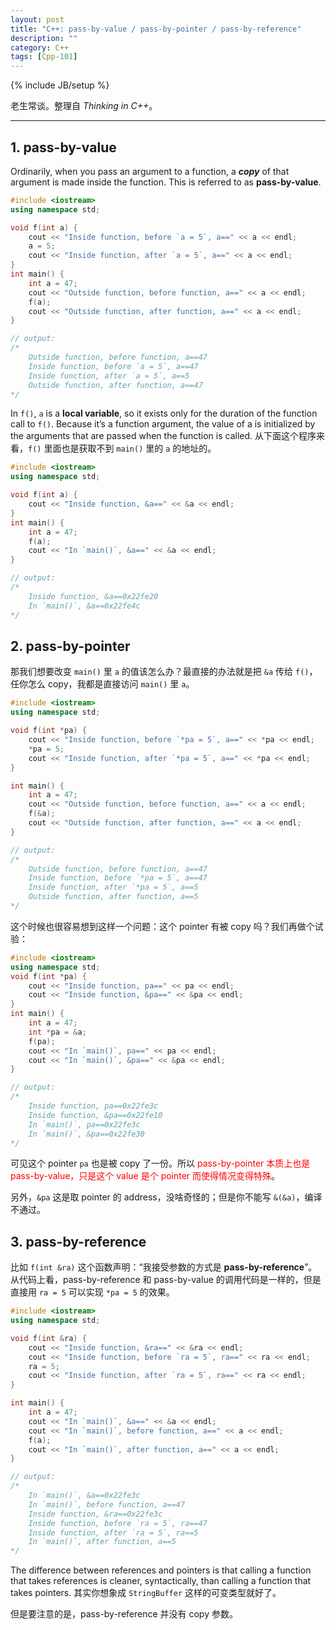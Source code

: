 ```yaml
---
layout: post
title: "C++: pass-by-value / pass-by-pointer / pass-by-reference"
description: ""
category: C++
tags: [Cpp-101]
---
```

{% include JB/setup %}

老生常谈。整理自 _Thinking in C++_。

-----

## 1. pass-by-value

Ordinarily, when you pass an argument to a function, a _**copy**_ of that argument is made inside the function. This is referred to as **pass-by-value**.

```cpp
#include <iostream>
using namespace std;

void f(int a) {
	cout << "Inside function, before `a = 5`, a==" << a << endl; 
	a = 5;
	cout << "Inside function, after `a = 5`, a==" << a << endl; 
}
int main() {
	int a = 47;
	cout << "Outside function, before function, a==" << a << endl; 
	f(a);
	cout << "Outside function, after function, a==" << a << endl; 
}

// output:
/* 
	Outside function, before function, a==47
	Inside function, before `a = 5`, a==47
	Inside function, after `a = 5`, a==5
	Outside function, after function, a==47
*/
```
	
In `f()`, `a` is a **local variable**, so it exists only for the duration of the function call to `f()`. Because it’s a function argument, the value of a is initialized by the arguments that are passed when the function is called. 从下面这个程序来看，`f()` 里面也是获取不到 `main()` 里的 `a` 的地址的。

```cpp
#include <iostream>
using namespace std;

void f(int a) {
	cout << "Inside function, &a==" << &a << endl;
}
int main() {
	int a = 47;
	f(a);
	cout << "In `main()`, &a==" << &a << endl;
}

// output:
/*  
	Inside function, &a==0x22fe20
	In `main()`, &a==0x22fe4c
*/
```

## 2. pass-by-pointer

那我们想要改变 `main()` 里 `a` 的值该怎么办？最直接的办法就是把 `&a` 传给 `f()`，任你怎么 copy，我都是直接访问 `main()` 里 `a`。

```cpp
#include <iostream>
using namespace std;

void f(int *pa) {
	cout << "Inside function, before `*pa = 5`, a==" << *pa << endl; 
	*pa = 5;
	cout << "Inside function, after `*pa = 5`, a==" << *pa << endl; 
}

int main() {
	int a = 47;
	cout << "Outside function, before function, a==" << a << endl; 
	f(&a);
	cout << "Outside function, after function, a==" << a << endl; 
}

// output:
/*
	Outside function, before function, a==47
	Inside function, before `*pa = 5`, a==47
	Inside function, after `*pa = 5`, a==5
	Outside function, after function, a==5
*/
```

这个时候也很容易想到这样一个问题：这个 pointer 有被 copy 吗？我们再做个试验：

```cpp
#include <iostream>
using namespace std;
void f(int *pa) {
	cout << "Inside function, pa==" << pa << endl;
	cout << "Inside function, &pa==" << &pa << endl;
}
int main() {
	int a = 47;
	int *pa = &a;
	f(pa);
	cout << "In `main()`, pa==" << pa << endl;
	cout << "In `main()`, &pa==" << &pa << endl;
}

// output: 
/* 
	Inside function, pa==0x22fe3c
	Inside function, &pa==0x22fe10
	In `main()`, pa==0x22fe3c
	In `main()`, &pa==0x22fe30
*/
```

可见这个 pointer `pa` 也是被 copy 了一份。所以 <font color="red">pass-by-pointer 本质上也是 pass-by-value，只是这个 value 是个 pointer 而使得情况变得特殊</font>。

另外，`&pa` 这是取 pointer 的 address，没啥奇怪的；但是你不能写 `&(&a)`，编译不通过。

## 3. pass-by-reference

比如 `f(int &ra)` 这个函数声明：“我接受参数的方式是 **pass-by-reference**”。从代码上看，pass-by-reference 和 pass-by-value 的调用代码是一样的，但是直接用 `ra = 5` 可以实现 `*pa = 5` 的效果。

```cpp
#include <iostream>
using namespace std;

void f(int &ra) {
	cout << "Inside function, &ra==" << &ra << endl;
	cout << "Inside function, before `ra = 5`, ra==" << ra << endl;
	ra = 5;
	cout << "Inside function, after `ra = 5`, ra==" << ra << endl;
}

int main() {
	int a = 47;
	cout << "In `main()`, &a==" << &a << endl;
	cout << "In `main()`, before function, a==" << a << endl; 
	f(a);
	cout << "In `main()`, after function, a==" << a << endl; 
}

// output:
/*
	In `main()`, &a==0x22fe3c
	In `main()`, before function, a==47
	Inside function, &ra==0x22fe3c
	Inside function, before `ra = 5`, ra==47
	Inside function, after `ra = 5`, ra==5
	In `main()`, after function, a==5
*/
```

The difference between references and pointers is that calling a function that takes references is cleaner, syntactically, than calling a function that takes pointers. 其实你想象成 `StringBuffer` 这样的可变类型就好了。

但是要注意的是，pass-by-reference 并没有 copy 参数。